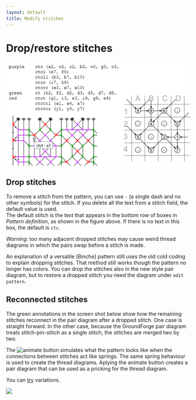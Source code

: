 ```yaml
---
layout: default
title: Modify stitches
---
```


Drop/restore stitches
=======================

![](images/legend-and-ids.png)

Drop stitches
-------------
To remove a stitch from the pattern, you can use `-` (a single dash and no other symbols) for the stitch.
If you delete all the text from a stitch field, the default value is used.  
The default stitch is the text that appears in the bottom row of boxes in _Pattern definition_, as shown in the figure above. If there is no text in this box, the default is `ctc`.

_Warning_: too many adjacent dropped stitches may cause weird thread diagrams
in which the pairs swap before a stitch is made.

An explanation of a versatile [Binche] pattern still uses the old cold coding to explain dropping stitches.
That method still works though the pattern no longer has colors.
You can drop the stitches also in the new style pair diagram,
but to restore a dropped stitch you need the diagram under `edit pattern`.

Reconnected stitches
--------------------
The green annotations in the screen shot below show how the remaining stitches reconnect in the pair diagram after a dropped stitch.
One case is straight forward. In the other case, because the GroundForge pair diagram treats stitch-pin-stitch as a single stitch, the stitches are merged two by two.

The ![animate](/GroundForge/images/animate.png) button simulates what the pattern looks like when the connections between stitches act like springs.
The same spring behaviour is used to create the thread diagrams.  Aplying the animate button creates a pair diagram that can be used as a pricking for the thread diagram. 

You can [try](/GroundForge/tiles?patchWidth=12&patchHeight=13&g1=ctct&e1=ctct&c1=ctct&a1=ctct&f2=ctct&b2=-&g3=ctct&e3=ctct&c3=ctct&a3=ctct&h4=ctct&f4=-&d4=ctct&b4=ctct&g5=ctct&e5=ctct&c5=ctct&a5=ctct&f6=ctct&b6=ctct&g7=ctct&e7=ctct&c7=ctct&a7=ctct&h8=ctct&f8=ctct&d8=ctct&b8=ctct&tile=5-5-5-5-,-5---5--,B-C-B-C-,-5-5-5-5,5-5-5-5-,-5---5--,B-C-B-C-,-5-5-5-5,&footsideStitch=tctct&tileStitch=ctct&headsideStitch=tctct&shiftColsSW=0&shiftRowsSW=8&shiftColsSE=8&shiftRowsSE=8)
variations.

![](images/ignore-stitches.png)

